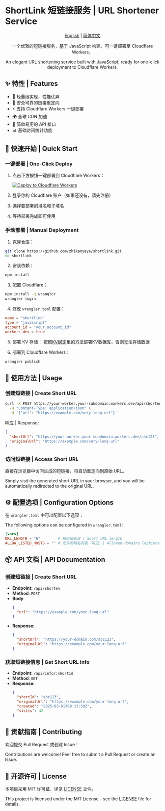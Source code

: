 # ShortLink 短链接服务 | URL Shortener Service

<div align="center">

[English](./README.md) | [简体中文](./README.zh-CN.md)

一个优雅的短链接服务，基于 JavaScript 构建，可一键部署至 Cloudflare Workers。

An elegant URL shortening service built with JavaScript, ready for one-click deployment to Cloudflare Workers.

</div>

## ✨ 特性 | Features

- 🚀 轻量级实现，性能优异
- 🔐 安全可靠的链接重定向
- ⚡ 支持 Cloudflare Workers 一键部署
- 🌍 全球 CDN 加速
- 🎯 简单易用的 API 接口
- 📊 基础访问统计功能

## 🚀 快速开始 | Quick Start

### 一键部署 | One-Click Deploy

1. 点击下方按钮一键部署到 Cloudflare Workers：

   [![Deploy to Cloudflare Workers](https://deploy.workers.cloudflare.com/button)](https://deploy.workers.cloudflare.com/?url=https://github.com/zhikanyeye/shortlink)

2. 登录你的 Cloudflare 账户（如果还没有，请先注册）

3. 选择要部署的域名和子域名

4. 等待部署完成即可使用

### 手动部署 | Manual Deployment

1. 克隆仓库：

```bash
git clone https://github.com/zhikanyeye/shortlink.git
cd shortlink
```

2. 安装依赖：

```bash
npm install
```

3. 配置 Cloudflare：

```bash
npm install -g wrangler
wrangler login
```

4. 修改 `wrangler.toml` 配置：

```toml
name = "shortlink"
type = "javascript"
account_id = "your_account_id"
workers_dev = true
```
5. 部署 KV 存储：
   按照[KV绑定](./Cloudflare%20Workers%20KV%20数据库配置.md)里的方法部署KV数据库，否则无法存储数据

6. 部署到 Cloudflare Workers：

```bash
wrangler publish
```

## 🔨 使用方法 | Usage

### 创建短链接 | Create Short URL

```bash
curl -X POST https://your-worker.your-subdomain.workers.dev/api/shorten \
  -H "Content-Type: application/json" \
  -d '{"url": "https://example.com/very-long-url"}'
```

响应 | Response:
```json
{
  "shortUrl": "https://your-worker.your-subdomain.workers.dev/abc123",
  "originalUrl": "https://example.com/very-long-url"
}
```

### 访问短链接 | Access Short URL

直接在浏览器中访问生成的短链接，将自动重定向到原始 URL。

Simply visit the generated short URL in your browser, and you will be automatically redirected to the original URL.

## ⚙️ 配置选项 | Configuration Options

在 `wrangler.toml` 中可以配置以下选项：

The following options can be configured in `wrangler.toml`:

```toml
[vars]
URL_LENGTH = "6"        # 短链接长度 | Short URL length
ALLOW_LISTED_HOSTS = "" # 允许的域名列表（可选）| Allowed domains (optional)
```

## 📦 API 文档 | API Documentation

### 创建短链接 | Create Short URL

- **Endpoint**: `/api/shorten`
- **Method**: `POST`
- **Body**:
  ```json
  {
    "url": "https://example.com/your-long-url"
  }
  ```
- **Response**:
  ```json
  {
    "shortUrl": "https://your-domain.com/abc123",
    "originalUrl": "https://example.com/your-long-url"
  }
  ```

### 获取短链接信息 | Get Short URL Info

- **Endpoint**: `/api/info/:shortId`
- **Method**: `GET`
- **Response**:
  ```json
  {
    "shortId": "abc123",
    "originalUrl": "https://example.com/your-long-url",
    "created": "2025-03-01T08:13:59Z",
    "visits": 42
  }
  ```

## 🤝 贡献指南 | Contributing

欢迎提交 Pull Request 或创建 Issue！

Contributions are welcome! Feel free to submit a Pull Request or create an Issue.

## 📄 开源许可 | License

本项目采用 MIT 许可证，详见 [LICENSE](./LICENSE) 文件。

This project is licensed under the MIT License - see the [LICENSE](./LICENSE) file for details.

